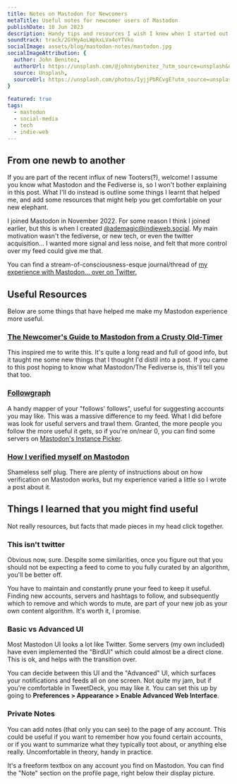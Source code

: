 ```yaml
---
title: Notes on Mastodon for Newcomers
metaTitle: Useful notes for newcomer users of Mastodon
publishDate: 10 Jun 2023
description: Handy tips and resources I wish I knew when I started out.
soundtrack: track/2GYHyAoLWpkxLVa4oYTVko
socialImage: assets/blog/mastodon-notes/mastodon.jpg
socialImageAttribution: {
  author: John Benitez,
  authorUrl: https://unsplash.com/@johnnybenitez_?utm_source=unsplash&utm_medium=referral&utm_content=creditCopyText,
  source: Unsplash,
  sourceUrl: https://unsplash.com/photos/IyjjPbRCvgE?utm_source=unsplash&utm_medium=referral&utm_content=creditCopyText,  
}
  
featured: true
tags:
  - mastodon
  - social-media
  - tech
  - indie-web
---
```


## From one newb to another

If you are part of the recent influx of new Tooters(?), welcome! I assume you know what Mastodon and the Fediverse is, so I won't bother explaining in this post. What I'll do instead is outline some things I learnt that helped me, and add some resources that might help you get comfortable on your new elephant.

I joined Mastodon in November 2022. For some reason I think I joined earlier, but this is when I created [@ademagic@indieweb.social](https://indieweb.social/@ademagic). My main motivation wasn't the fediverse, or new tech, or even the twitter acquisition... I wanted more signal and less noise, and felt that more control over my feed could give me that.

You can find a stream-of-consciousness-esque journal/thread of [my experience with Mastodon... over on Twitter.](https://twitter.com/miko_a/status/1600967319781449728)

## Useful Resources

Below are some things that have helped me make my Mastodon experience more useful.

### [The Newcomer's Guide to Mastodon from a Crusty Old-Timer](https://wedistribute.org/2023/07/mastodon-newcomers-guide/)

This inspired me to write this. It's quite a long read and full of good info, but it taught me some new things that I thought I'd distil into a post. If you came to this post hoping to know what Mastodon/The Fediverse is, this'll tell you that too.

### [Followgraph](https://followgraph.vercel.app/)

A handy mapper of your "follows' follows", useful for suggesting accounts you may like. This was a massive difference to my feed. What I did before was look for useful servers and trawl them. Granted, the more people you follow the more useful it gets, so if you're on/near 0, you can find some servers on [Mastodon's Instance Picker](https://joinmastodon.org/servers).

### [How I verified myself on Mastodon](https://miko.ademagic.com/blog/how-i-verified-myself-on-mastodon/)

Shameless self plug. There are plenty of instructions about on how verification on Mastodon works, but my experience varied a little so I wrote a post about it.

## Things I learned that you might find useful

Not really resources, but facts that made pieces in my head click together.

### This isn't twitter

Obvious now, sure. Despite some similarities, once you figure out that you should not be expecting a feed to come to you fully curated by an algorithm, you'll be better off.

You have to maintain and constantly prune your feed to keep it useful. Finding new accounts, servers and hashtags to follow, and subsequently which to remove and which words to mute, are part of your new job as your own content algorithm. It's worth it, I promise.

### Basic vs Advanced UI

Most Mastodon UI looks a lot like Twitter. Some servers (my own included) have even implemented the "BirdUI" which could almost be a direct clone. This is ok, and helps with the transition over.

You can decide between this UI and the "Advanced" UI, which surfaces your notifications and feeds all on one screen. Not quite my jam, but if you're comfortable in TweetDeck, you may like it. You can set this up by going to **Preferences > Appearance > Enable Advanced Web Interface**.

### Private Notes

You can add notes (that only you can see) to the page of any account. This could be useful if you want to remember how you found certain accounts, or if you want to summarize what they typically toot about, or anything else really. Uncomfortable in theory, handy in practice.

It's a freeform textbox on any account you find on Mastodon. You can find the "Note" section on the profile page, right below their display picture.
